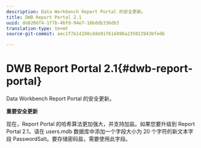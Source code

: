 ```yaml
---
description: Data Workbench Report Portal 的安全更新。
title: DWB Report Portal 2.1
uuid: de8266f4-1f7b-4bfd-94e7-16bddb336db3
translation-type: tm+mt
source-git-commit: aec1f7b14198cdde91f61d490a235022943bfedb

---
```



# DWB Report Portal 2.1{#dwb-report-portal}

Data Workbench Report Portal 的安全更新。

**重要安全更新**

现在，Report Portal 的哈希算法更加强大，并支持加盐。如果您要升级到 Report Portal 2.1，请在 users.mdb 数据库中添加一个字段大小为 20 个字符的新文本字段 PasswordSalt。要存储密码盐，需要使用此字段。
